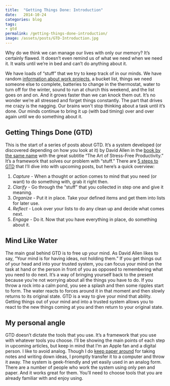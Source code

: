 ```yaml
---
title:  "Getting Things Done: Introduction"
date:   2014-10-24
categories: blog
tags:
- gtd
permalink: /getting-things-done-introduction/
image: /assets/posts/GTD-Introduction.jpg
---
```


Why do we think we can manage our lives with only our memory? It’s certainly flawed. It doesn’t even remind us of what we need when we need it. It waits until we’re in bed and can’t do anything about it.

<!--more-->

We have loads of “stuff” that we try to keep track of in our minds. We have random [information about work projects](http://joebuhlig.com/managing-project-information/), a bucket list, things we need someone else to complete, batteries to change in the thermostat, water to turn off for the winter, sound to run at church this weekend, and the list goes on and on. And it grows faster than we can knock them out. It’s no wonder we’re all stressed and forget things constantly. The part that drives me crazy is the nagging. Our brains won't stop thinking about a task until it’s done. Our minds continue to bring it up (with bad timing) over and over again until we do something about it.

## Getting Things Done (GTD)

This is the start of a series of posts about GTD. It’s a system developed (or discovered depending on how you look at it) by David Allen in the [book by the same name](http://www.amazon.com/gp/product/B000WH7PKY?btkr=1) with the great subtitle “The Art of Stress-Free Productivity.” It’s a framework that solves our problem with “stuff.” There are [5 steps to GTD](http://gettingthingsdone.com/fivesteps/) that I’ll dive into with upcoming posts, but here’s a quick overview:

1.  _Capture_ - When a thought or action comes to mind that you need (or want) to do something with, grab it right then.
2.  _Clarify_ - Go through the “stuff” that you collected in step one and give it meaning.
3.  _Organize_ - Put it in place. Take your defined items and get them into lists for later use.
4.  _Reflect_ - Look over your lists to do any clean up and decide what comes next.
5.  _Engage_ - Do it. Now that you have everything in place, do something about it.

## Mind Like Water

The main goal behind GTD is to free up your mind. As David Allen likes to say, “Your mind is for having ideas, not holding them.” If you get things out of your head and into your trusted system, you can focus your mind on the task at hand or the person in front of you as opposed to remembering what you need to do next. It’s a way of bringing yourself back to the present because you’re not worrying about all the things you have to do. If you throw a rock into a calm pond, you see a splash and then some ripples start to form. The water reacts to forces around it in that moment and then slowly returns to its original state. GTD is a way to give your mind that ability. Getting things out of your mind and into a trusted system allows you to react to the new things coming at you and then return to your original state.

## My personal angle

GTD doesn’t dictate the tools that you use. It’s a framework that you use with whatever tools you choose. I’ll be showing the main points of each step in upcoming articles, but keep in mind that I’m an Apple fan and a digital person. I like to avoid analog. Though I do [keep paper around](http://joebuhlig.com/what-is-an-hpda-and-how-do-i-use-it/) for taking notes and writing down ideas, I promptly transfer it to a computer and throw it away. The system is geek-friendly and yet easily used in an analog form. There are a number of people who work the system using only pen and paper. And it works great for them. You’ll need to choose tools that you are already familiar with and enjoy using.